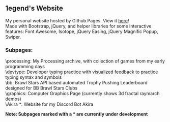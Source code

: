 ## 1egend's Website

My personal website hosted by Github Pages. View it [here](https://1e9end.github.io)!<br>
Made with Bootstrap, jQuery, and helper libraries for some interactive features: Font Awesome, Isotope, jQuery Easing, jQuery Magnific Popup, Swiper.

### Subpages:<br>
\processing: My Processing archive, with collection of games from my early programming days<br>
\devtype: Developer typing practice with visualized feedback to practice typing syntax and symbols <br>
\bb: Brawl Stars API based automated Trophy Pushing Leaderboard designed for BB Brawl Stars Clubs <br>
\graphics: Computer Graphics Page (currently shows 3d fractal raymarch demos) <br>
\Akira \*: Website for my Discord Bot Akira

**Note: Subpages marked with a * are currently under development**
